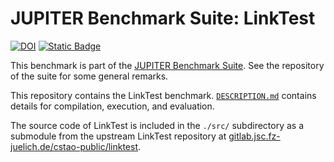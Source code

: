 # JUPITER Benchmark Suite: LinkTest

[![DOI](https://zenodo.org/badge/831473605.svg)](https://zenodo.org/badge/latestdoi/831473605) [![Static Badge](https://img.shields.io/badge/DOI%20(Suite)-10.5281%2Fzenodo.12737073-blue)](https://zenodo.org/badge/latestdoi/764615316)

This benchmark is part of the [JUPITER Benchmark Suite](https://github.com/FZJ-JSC/jubench). See the repository of the suite for some general remarks.

This repository contains the LinkTest benchmark. [`DESCRIPTION.md`](DESCRIPTION.md) contains details for compilation, execution, and evaluation.

The source code of LinkTest is included in the `./src/` subdirectory as a submodule from the upstream LinkTest repository at [gitlab.jsc.fz-juelich.de/cstao-public/linktest](https://gitlab.jsc.fz-juelich.de/cstao-public/linktest).